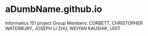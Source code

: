 # aDumbName.github.io
Informatics 151 project
Group Members: 
CORBETT, CHRISTOPHER
WATERBURY, JOSEPH LI
ZHU, WEIYAN
KAUSHIK, UDIT
